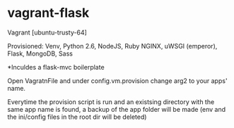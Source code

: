 # vagrant-flask
Vagrant [ubuntu-trusty-64] 

Provisioned:
Venv,
Python 2.6,
NodeJS,
Ruby
NGINX,
uWSGI (emperor),
Flask,
MongoDB,
Sass

*Inculdes a flask-mvc boilerplate

Open VagratnFile and under config.vm.provision change arg2 to your apps' name.

Everytime the provision script is run and an existsing directory with the same app name is found, a backup of the app folder will be made (env and the ini/config files in the root dir will be deleted)